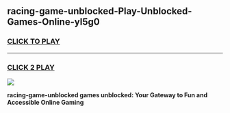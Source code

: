
## racing-game-unblocked-Play-Unblocked-Games-Online-yl5g0
<h3>
<a href="https://premium76.site?title=racing-game-unblocked&ref=25A">CLICK TO PLAY</a></h3>
<hr>

<h3>
<a href="https://premium76.site?title=racing-game-unblocked&ref=25A">CLICK 2 PLAY</a>
  
</h3>

<a href="https://premium76.site?title=racing-game-unblocked&ref=25A"><img src="https://clearcache.store/games.png"></a>


**racing-game-unblocked games unblocked: Your Gateway to Fun and Accessible Online Gaming**
